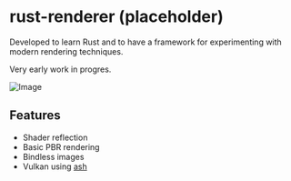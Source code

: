 # rust-renderer (placeholder)

Developed to learn Rust and to have a framework for experimenting with modern rendering techniques.

Very early work in progres.

![Image](utopian/data/textures/printscreen.png)

## Features
+ Shader reflection
+ Basic PBR rendering
+ Bindless images
+ Vulkan using [ash](https://github.com/MaikKlein/ash)

